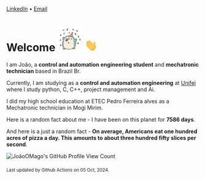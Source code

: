 [LinkedIn](https://www.linkedin.com/in/joão-pedro-gozzoli-b95641301/) &bull;
[Email](joaopedrogozzoli@gmail.com)

# Welcome <img src="happy.gif" height="64px" /> <img src="wave.gif" height="32px" />

I am João, a  **control and automation engineering student** and **mechatronic technician** based in Brazil Br.

Currently, I am studying as a **control and automation engineering** at [Unifei](https://unifei.edu.br) where I study python, C, C++, project management and Ai.

I did my high school education at ETEC Pedro Ferreira alves as a Mechatronic technician in Mogi Mirim.

Here is a random fact about me - I have been on this planet for **7586 days**.

And here is a just a random fact -  **On average, Americans eat one hundred acres of pizza a day. This amounts to about three hundred fifty slices per second**.

![JoãoOMago's GitHub Profile View Count](https://komarev.com/ghpvc/?username=JoaoOMago)

<sub>Last updated by Github Actions on 05 Oct, 2024.</sub>
